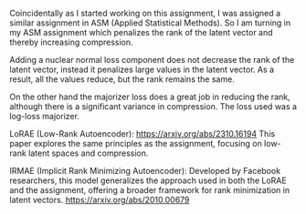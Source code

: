 Coincidentally as I started working on this assignment, I was assigned a similar assignment in ASM (Applied Statistical Methods). So I am turning in my ASM assignment which penalizes the rank of the latent vector and thereby increasing compression. 

Adding a nuclear normal loss component does not decrease the rank of the latent vector, instead it penalizes large values in the latent vector. As a result, all the values reduce, but the rank remains the same.

On the other hand the majorizer loss does a great job in reducing the rank, although there is a significant variance in compression. The loss used was a log-loss majorizer. 

LoRAE (Low-Rank Autoencoder):
https://arxiv.org/abs/2310.16194
This paper explores the same principles as the assignment, focusing on low-rank latent spaces and compression.


IRMAE (Implicit Rank Minimizing Autoencoder):
Developed by Facebook researchers, this model generalizes the approach used in both the LoRAE and the assignment, offering a broader framework for rank minimization in latent vectors.
https://arxiv.org/abs/2010.00679
